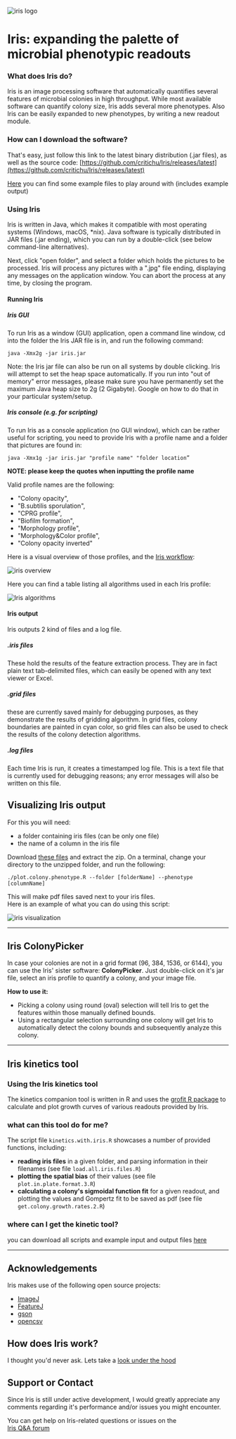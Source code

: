 ![iris logo](http://critichu.github.io/Iris/images/icon_256x256.png)

# Iris: expanding the palette of microbial phenotypic readouts

### What does Iris do?
Iris is an image processing software that automatically quantifies several features of microbial colonies in high throughput. While most available software can quantify colony size, Iris adds several more phenotypes.
Also Iris can be easily expanded to new phenotypes, by writing a new readout module.

### How can I download the software?
That's easy, just follow this link to the latest binary distribution (.jar files), as well as the source code:
[https://github.com/critichu/Iris/releases/latest](https://github.com/critichu/Iris/releases/latest)

[Here](https://www.dropbox.com/sh/q9zhksibaey8epd/AADF5mHx2-fgjB4Qt3cpmNr8a?dl=1) you can find some example files to play around with (includes example output)



### Using Iris
Iris is written in Java, which makes it compatible with most operating systems (Windows, macOS, *nix).
Java software is typically distributed in JAR files (.jar ending), which you can run by a double-click (see below command-line alternatives).

Next, click "open folder", and select a folder which holds the pictures to be processed. Iris will process any pictures with a ".jpg" file ending, displaying any messages on the application window. 
You can abort the process at any time, by closing the program.


#### Running Iris
##### Iris GUI  
To run Iris as a window (GUI) application, open a command line window, cd into the folder the Iris JAR file is in, and run the following command:  

~~~  
java -Xmx2g -jar iris.jar
~~~

Note: the Iris jar file can also be run on all systems by double clicking. Iris will attempt to set the heap space automatically. If you run into "out of memory" error messages, please make sure you have permanently set the maximum Java heap size to 2g (2 Gigabyte). Google on how to do that in your particular system/setup.

##### Iris console (e.g. for scripting)
To run Iris as a console application (no GUI window), which can be rather useful for scripting, you need to provide Iris with a profile name and a folder that pictures are found in:

~~~
java -Xmx1g -jar iris.jar "profile name" "folder location”
~~~
**NOTE: please keep the quotes when inputting the profile name**

Valid profile names are the following:  

* "Colony opacity",
* "B.subtilis sporulation",
* "CPRG profile",
* "Biofilm formation",
* "Morphology profile",
* "Morphology&Color profile",
* "Colony opacity inverted"

Here is a visual overview of those profiles, and the [Iris workflow](http://critichu.github.io/Iris/underTheHood.html):  

![iris overview](http://critichu.github.io/Iris/images/iris.overview.profiles.transparent.png)
    

  
    
    
Here you can find a table listing all algorithms used in each Iris profile:  

![Iris algorithms](http://critichu.github.io/Iris/images/iris.profiles.algorithms.used.crop.png)



#### Iris output
Iris outputs 2 kind of files and a log file.

##### .iris files
These hold the results of the feature extraction process. 
They are in fact plain text tab-delimited files, which can easily be opened with any text viewer or Excel.

##### .grid files
these are currently saved mainly for debugging purposes, as they demonstrate the results of gridding algorithm. In grid files, colony boundaries are painted in cyan color, so grid files can also be used to check the results of the colony detection algorithms.

##### .log files
Each time Iris is run, it creates a timestamped log file. This is a text file that is currently used for debugging reasons; any error messages will also be written on this file.


## Visualizing Iris output
For this you will need:

* a folder containing iris files (can be only one file)
* the name of a column in the iris file

Download [these files](https://www.dropbox.com/sh/6e6a2t98p3j10sg/AAB4UJCip0no7LfhBYP5U_y_a?dl=1) and extract the zip.
On a terminal, change your directory to the unzipped folder, and run the following:

~~~
./plot.colony.phenotype.R --folder [folderName] --phenotype [columnName]
~~~

This will make pdf files saved next to your iris files.  
Here is an example of what you can do using this script:  

![iris visualization](http://critichu.github.io/Iris/images/visualizing.iris.values.transparent.png)



***


## Iris ColonyPicker

In case your colonies are not in a grid format (96, 384, 1536, or 6144), you can use the Iris' sister software: **ColonyPicker**. Just double-click on it's jar file, select an iris profile to quantify a colony, and your image file.

**How to use it:**

* Picking a colony using round (oval) selection will tell Iris to get the features within those manually defined bounds.
* Using a rectangular selection surrounding one colony will get Iris to automatically detect the colony bounds and subsequently analyze this colony.



***


## Iris kinetics tool


### Using the Iris kinetics tool
The kinetics companion tool is written in R and uses the [grofit R package](https://www.jstatsoft.org/article/view/v033i07) to calculate and plot growth curves of various readouts provided by Iris.

### what can this tool do for me?
The script file `kinetics.with.iris.R` showcases a number of provided functions, including:

* **reading iris files** in a given folder, and parsing information in their filenames (see file `load.all.iris.files.R`)
* **plotting the spatial bias** of their values (see file `plot.in.plate.format.3.R`)
* **calculating a colony's sigmoidal function fit** for a given readout, and plotting the values and Gompertz fit to be saved as pdf (see file `get.colony.growth.rates.2.R`)



### where can I get the kinetic tool?
you can download all scripts and example input and output files [here](https://oc.embl.de/index.php/s/NHKrarvREW7o5uw/download)


***



## Acknowledgements

Iris makes use of the following open source projects:

 - [ImageJ](https://github.com/imagej)
 - [FeatureJ](https://github.com/imagescience/FeatureJ)
 - [gson](https://github.com/google/gson)
 - [opencsv](http://opencsv.sourceforge.net/)



## How does Iris work?
I thought you'd never ask.  Lets take a [look under the hood](http://critichu.github.io/Iris/underTheHood.html)



## Support or Contact
Since Iris is still under active development, I would greatly appreciate any comments regarding it's performance and/or issues you might encounter.

You can get help on Iris-related questions or issues on the  
[Iris Q&A forum](https://groups.google.com/forum/#!forum/iris-microbial-colony-phenotyping)


